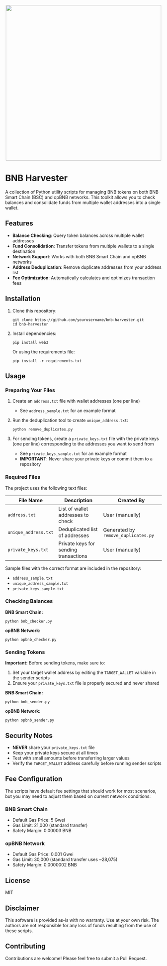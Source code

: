 <div align="center"> <img src="https://github.com/user-attachments/assets/7b8a1b33-9ba4-4cfe-807b-40c809bcd83c" width="500"> </div>



# BNB Harvester

A collection of Python utility scripts for managing BNB tokens on both BNB Smart Chain (BSC) and opBNB networks. This toolkit allows you to check balances and consolidate funds from multiple wallet addresses into a single wallet.

## Features

- **Balance Checking**: Query token balances across multiple wallet addresses
- **Fund Consolidation**: Transfer tokens from multiple wallets to a single destination
- **Network Support**: Works with both BNB Smart Chain and opBNB networks
- **Address Deduplication**: Remove duplicate addresses from your address list
- **Fee Optimization**: Automatically calculates and optimizes transaction fees

## Installation

1. Clone this repository:
    ```
    git clone https://github.com/yourusername/bnb-harvester.git
    cd bnb-harvester
    ```

2. Install dependencies:
    ```
    pip install web3
    ```
    
    Or using the requirements file:
    ```
    pip install -r requirements.txt
    ```

## Usage

### Preparing Your Files

1. Create an `address.txt` file with wallet addresses (one per line)
   - See `address_sample.txt` for an example format
   
2. Run the deduplication tool to create `unique_address.txt`:
    ```
    python remove_duplicates.py
    ```
    
3. For sending tokens, create a `private_keys.txt` file with the private keys (one per line) corresponding to the addresses you want to send from
   - See `private_keys_sample.txt` for an example format
   - **IMPORTANT**: Never share your private keys or commit them to a repository

### Required Files

The project uses the following text files:

| File Name | Description | Created By |
|-----------|-------------|------------|
| `address.txt` | List of wallet addresses to check | User (manually) |
| `unique_address.txt` | Deduplicated list of addresses | Generated by `remove_duplicates.py` |
| `private_keys.txt` | Private keys for sending transactions | User (manually) |

Sample files with the correct format are included in the repository:
- `address_sample.txt`
- `unique_address_sample.txt`
- `private_keys_sample.txt`

### Checking Balances

**BNB Smart Chain:**
```
python bnb_checker.py
```

**opBNB Network:**
```
python opbnb_checker.py
```

### Sending Tokens

**Important:** Before sending tokens, make sure to:
1. Set your target wallet address by editing the `TARGET_WALLET` variable in the sender scripts
2. Ensure your `private_keys.txt` file is properly secured and never shared

**BNB Smart Chain:**
```
python bnb_sender.py
```

**opBNB Network:**
```
python opbnb_sender.py
```

## Security Notes

- **NEVER** share your `private_keys.txt` file
- Keep your private keys secure at all times
- Test with small amounts before transferring larger values
- Verify the `TARGET_WALLET` address carefully before running sender scripts

## Fee Configuration

The scripts have default fee settings that should work for most scenarios, but you may need to adjust them based on current network conditions:

### BNB Smart Chain
- Default Gas Price: 5 Gwei
- Gas Limit: 21,000 (standard transfer)
- Safety Margin: 0.00003 BNB

### opBNB Network
- Default Gas Price: 0.001 Gwei
- Gas Limit: 30,000 (standard transfer uses ~28,075)
- Safety Margin: 0.0000002 BNB

## License

MIT

## Disclaimer

This software is provided as-is with no warranty. Use at your own risk. The authors are not responsible for any loss of funds resulting from the use of these scripts.

## Contributing

Contributions are welcome! Please feel free to submit a Pull Request. 
